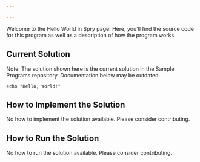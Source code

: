 ```yaml
---

---
```


Welcome to the Hello World in Spry page! Here, you'll find the source code for this program as well as a description of how the program works.

## Current Solution

Note: The solution shown here is the current solution in the Sample Programs repository. Documentation below may be outdated.

```Spry
echo "Hello, World!"

```

## How to Implement the Solution

No how to implement the solution available. Please consider contributing.

## How to Run the Solution

No how to run the solution available. Please consider contributing.